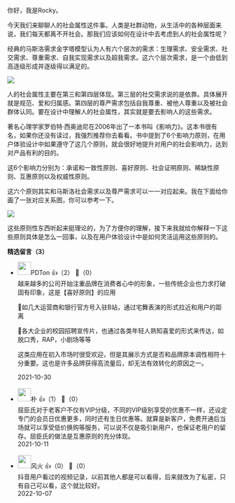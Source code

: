 你好，我是Rocky。

今天我们来聊聊人的社会属性这件事。人类是社群动物，从生活中的各种层面来说，我们每天都离不开社会。那我们应该如何在设计中去考虑到人的社会属性呢？

经典的马斯洛需求金字塔模型认为人有六个层次的需求：生理需求、安全需求、社交需求、尊重需求、自我实现需求以及超我需求。这六个层次需求，是一个由低到高逐级形成并逐级得以满足的。

![](https://static001.geekbang.org/resource/image/ce/25/ce32dbb54959b3519fa24060a2190225.png?wh=1372%2A1210)

人的社会属性主要在第三和第四层体现。第三层的社交需求说的是依靠。具体展开就是规范、爱和归属感。第四层的尊严需求包括自我尊重、被他人尊重以及被社会群体认同。要在设计中理解人的社会属性，其实就是要去影响人的这些需求。

著名心理学家罗伯特·西奥迪尼在2006年出了一本书叫《影响力》。这本书很有名，如果你还没有读过，我强烈推荐你去看看。书中提到了6个影响力原则，在用户体验设计中如果遵守了这几个原则，就会很好地提升对用户的社会影响力，达到对产品有利的目的。

这6个影响力分别为：承诺和一致性原则、喜好原则、社会证明原则、稀缺性原则、互惠原则以及权威性原则。

这六个原则其实和马斯洛社会需求以及尊严需求可以一一对应起来。我在下面给你画了一张对应关系图，你可以参考一下。

![](https://static001.geekbang.org/resource/image/46/c0/4600f952de8753d02eb33705ca838dc0.png?wh=1920%2A1044)

这些原则性东西听起来挺理论的，为了方便你的理解，接下来我就给你解释一下这些原则具体是怎么一回事，以及在用户体验设计中是如何灵活运用这些原则的。
<div><strong>精选留言（3）</strong></div><ul>
<li><img src="https://static001.geekbang.org/account/avatar/00/2a/99/7e/0f952973.jpg" width="30px"><span>PDTon</span> 👍（2） 💬（0）<div>越来越多的公司开始注重品牌在消费者心中的形象，一些传统企业也力求打破固有印象，这是【喜好原则】的应用

🌟如几大运营商和银行官方号入驻B站，通过宅舞表演的形式拉近和用户的距离

🌟各大企业的校园招聘宣传片，也通过各类年轻人熟知喜爱的形式来传达，如脱口秀，RAP，小剧场等等

这类应用在初入市场时很受欢迎，但是其展示方式是否和品牌原本调性相符十分重要。这也是许多品牌获得高流量后，却无法有效转化的原因之一。</div>2021-10-30</li><br/><li><img src="https://static001.geekbang.org/account/avatar/00/2a/30/6b/de78e708.jpg" width="30px"><span>朴</span> 👍（1） 💬（0）<div>屈臣氏对于老客户不仅有VIP分级，不同的VIP级别享受的优惠不一样，还设定专门的会员日优惠更多，同时还有生日优惠等。就算是新客户，免费开通后当场就可以享受低价换购等服务，可以说不仅是吸引新用户，也保证老用户的留存。屈臣氏的做法是互惠原则的充分体现。</div>2021-10-11</li><br/><li><img src="https://static001.geekbang.org/account/avatar/00/25/64/b4/a04864a1.jpg" width="30px"><span>风火</span> 👍（0） 💬（0）<div>抖音用户看过的视频记录，以前其他人都是可以看得，后来就改为了私密，只有自己可以看，这个就比较好。</div>2022-10-07</li><br/>
</ul>